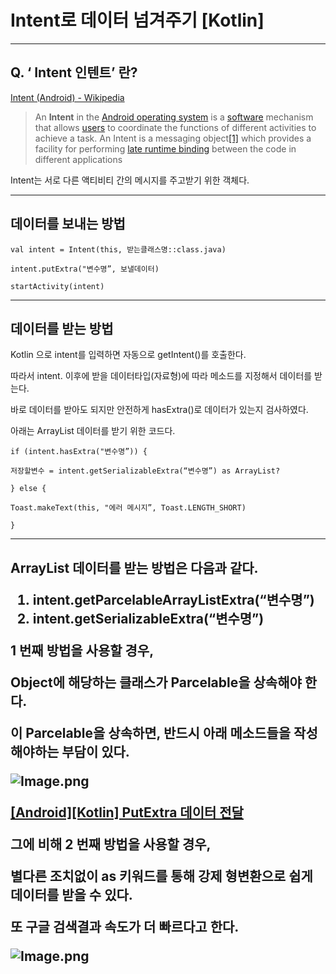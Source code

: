 # Intent로 데이터 넘겨주기 [Kotlin]

---

## Q. ‘ Intent 인텐트’ 란?

[Intent (Android) - Wikipedia](https://en.wikipedia.org/wiki/Intent_(Android))

> An **Intent** in the [Android operating system](https://en.wikipedia.org/wiki/Android_(operating_system)) is a [software](https://en.wikipedia.org/wiki/Software) mechanism that allows [users](https://en.wikipedia.org/wiki/End-user_(computer_science)) to coordinate the functions of different activities to achieve a task. An Intent is a messaging object[[1]](https://en.wikipedia.org/wiki/Intent_(Android)#cite_note-1) which provides a facility for performing [late runtime binding](https://en.wikipedia.org/wiki/Late_binding) between the code in different applications

Intent는 서로 다른 액티비티 간의 메시지를 주고받기 위한 객체다.

---

## 데이터를 보내는 방법

`val intent = Intent(this, 받는클래스명::class.java)`

`intent.putExtra("변수명”, 보낼데이터)`

`startActivity(intent)`

---

## 데이터를 받는 방법

Kotlin 으로 intent를 입력하면 자동으로 getIntent()를 호출한다.

따라서 intent. 이후에 받을 데이터타입(자료형)에 따라 메소드를 지정해서 데이터를 받는다.

바로 데이터를 받아도 되지만 안전하게 hasExtra()로 데이터가 있는지 검사하였다.

아래는 ArrayList<Object> 데이터를 받기 위한 코드다.

`if (intent.hasExtra("변수명”)) {`

   `저장할변수 = intent.getSerializableExtra(“변수명”) as ArrayList?`

`} else {`

   `Toast.makeText(this, "에러 메시지”, Toast.LENGTH_SHORT)`

`}`

---

## ArrayList<Object> 데이터를 받는 방법은 다음과 같다.

1. intent.getParcelableArrayListExtra(“변수명”)
2. intent.getSerializableExtra(“변수명”)

1 번째 방법을 사용할 경우,

Object에 해당하는 클래스가 Parcelable을 상속해야 한다.

이 Parcelable을 상속하면, 반드시 아래 메소드들을 작성해야하는 부담이 있다.

![Image.png](https://res.craft.do/user/full/fa176664-3985-eb36-93ba-d918d8fd4d32/doc/71717B27-8A01-4B52-A2A9-862A83DB477B/124D081B-0229-4E59-909B-57A3FD968B21_2/Image.png)

[[Android][Kotlin] PutExtra 데이터 전달](https://blog.yena.io/studynote/2017/11/28/Android-Kotlin-putExtra.html)

그에 비해 2 번째 방법을 사용할 경우,

별다른 조치없이 as 키워드를 통해 강제 형변환으로 쉽게 데이터를 받을 수 있다.

또 구글 검색결과 속도가 더 빠르다고 한다.

![Image.png](https://res.craft.do/user/full/fa176664-3985-eb36-93ba-d918d8fd4d32/doc/71717B27-8A01-4B52-A2A9-862A83DB477B/FB7DFFEC-469F-4A55-9ED7-C9DF30FF66C8_2/Image.png)

